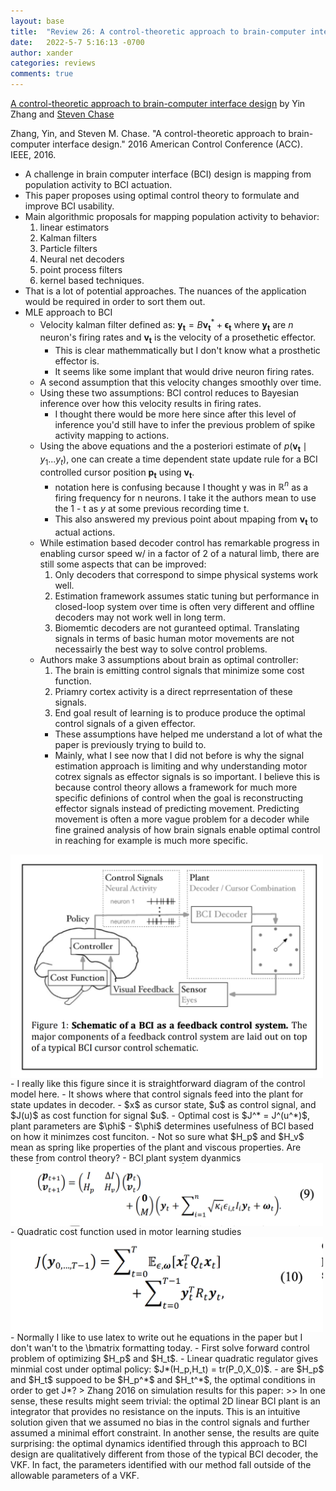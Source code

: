 ```yaml
---
layout: base
title:  "Review 26: A control-theoretic approach to brain-computer interface design"
date:   2022-5-7 5:16:13 -0700
author: xander
categories: reviews
comments: true
---
```



[A control-theoretic approach to brain-computer interface design](https://smithlab.net/~schase/docs/zhang_acc_2016.pdf) by Yin Zhang and [Steven Chase](https://www.cmu.edu/bme/People/Faculty/profile/schase.html)

Zhang, Yin, and Steven M. Chase. "A control-theoretic approach to brain-computer interface design." 2016 American Control Conference (ACC). IEEE, 2016.

- A challenge in brain computer interface (BCI) design is mapping from population activity to BCI actuation.
- This paper proposes using optimal control theory to formulate and improve BCI usability.
- Main algorithmic proposals for mapping population activity to behavior:
    1. linear estimators
    2. Kalman filters
    3. Particle filters
    4. Neural net decoders
    5. point process filters
    6. kernel based techniques.
- That is a lot of potential approaches. The nuances of the application would be required in order to sort them out.
- MLE approach to BCI
    - Velocity kalman filter defined as: $\mathbf{y_t} = B\mathbf{v_t}^* + \mathbf{\epsilon_t
    }$ where $\mathbf{y_t}$ are $n$ neuron's firing rates and $\mathbf{v_t}$ is the velocity of a prosethetic effector. 
        - This is clear mathemmatically but I don't know what a prosthetic effector is.
        - It seems like some implant that would drive neuron firing rates.
    - A second assumption that this velocity changes smoothly over time.
    - Using these two assumptions: BCI control reduces to Bayesian inference over how this velocity results in firing rates. 
        - I thought there would be more here since after this level of inference you'd still have to infer the previous problem of spike activity mapping to actions.
    - Using the above equations and the a posteriori estimate of $p(\mathbf{v_t} \mid y_1 ... y_t)$, one can create a time dependent state update rule for a BCI controlled cursor position $\mathbf{p_t}$ using $\mathbf{v_t}$.
        - notation here is confusing because I thought y was in $\mathbb{R}^n$ as a firing frequency for n neurons. I take it the authors mean to use the 1 - t as $y$ at some previous recording time t.
        - This also answered my previous point about mpaping from $\mathbf{v_t}$ to actual actions.
    - While estimation based decoder control has remarkable progress in enabling cursor speed w/ in a factor of 2 of a natural limb, there are still some aspects that can be improved:
        1. Only decoders that correspond to simpe physical systems work well.
        2. Estimation framework assumes static tuning but performance in closed-loop system over time is often very different and offline decoders may not work well in long term.
        3. Biomemtic decoders are not guranteed optimal. Translating signals in terms of basic human motor movements are not necessairly the best way to solve control problems.
    - Authors make 3 assumptions about brain as optimal controller:
        1. The brain is emitting control signals that minimize some cost function.
        2. Priamry cortex activity is a direct reprresentation of these signals.
        3. End goal result of learning is to produce produce the optimal control signals of a given effector.
        - These assumptions have helped me understand a lot of what the paper is previously trying to build to.
        - Mainly, what I see now that I did not before is why the signal estimation approach is limiting and why understanding motor cotrex signals as effector signals is so important. I believe this is because control theory allows a framework for much more specific definions of control when the goal is reconstructing effector signals instead of predicting movement. Predicting movement is often a more vague problem for a decoder while fine grained analysis of how brain signals enable optimal control in reaching for example is much more specific.
<img src="/assets/images/bci_schematic.png" alt="bci schematic" width="500" align="center"/>
    - I really like this figure since it is straightforward diagram of the control model here.
    - It shows where that control signals feed into the plant for state updates in decoder.
    - $x$ as cursor state, $u$ as control signal, and $J(u)$ as cost function for signal $u$.
    - Optimal cost is $J^*  = J^(u^*)$, plant parameters are $\phi$
    - $\phi$ determines usefulness of BCI based on how it minimzes cost funciton.
    - Not so sure what $H_p$ and $H_v$ mean as spring like properties of the plant and viscous properties. Are these from control theory?
    - BCI plant system dyanmics
<img src="/assets/images/r26_e1.png" alt="bci schematic" width="500" align="center"/>
    - Quadratic cost function used  in motor learning studies
<img src="/assets/images/r26_e2.png" alt="bci schematic" width="500" align="center"/>
    - Normally I like to use latex to write out he equations in the paper but I don't wan't to the \bmatrix formatting today.
    - First solve forward control problem of optimizing $H_p$ and $H_t$.
    - Linear quadratic regulator gives minmial cost under optimal policy: $J*(H_p,H_t) = tr(P_0,X_0)$. 
        - are $H_p$ and $H_t$ suppoed to be $H_p^*$ and $H_t^*$, the optimal conditions in order to get J*?
    > Zhang 2016 on simulation results for this paper:
    >> In one sense, these results might seem trivial: the optimal 2D linear BCI plant is an integrator that provides no resistance on the inputs. This is an intuitive solution given
that we assumed no bias in the control signals and further assumed a minimal effort constraint. In another sense, the results are quite surprising: the optimal dynamics identified through this approach to BCI design are qualitatively different from those of the typical BCI decoder, the VKF. In fact, the parameters identified with our method fall outside of the allowable parameters of a VKF. 
